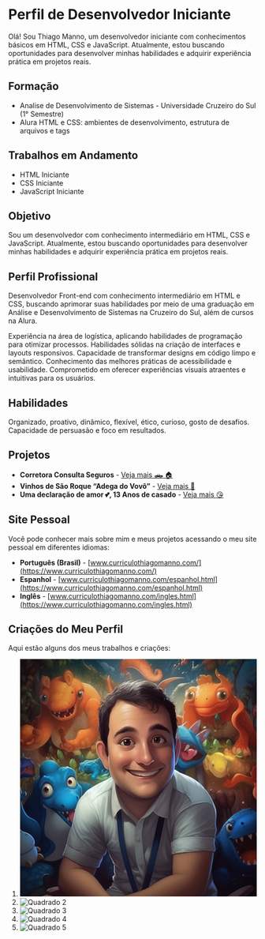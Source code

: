 # Perfil de Desenvolvedor Iniciante

Olá! Sou Thiago Manno, um desenvolvedor iniciante com conhecimentos básicos em HTML, CSS e JavaScript. Atualmente, estou buscando oportunidades para desenvolver minhas habilidades e adquirir experiência prática em projetos reais.

## Formação

- Analise de Desenvolvimento de Sistemas - Universidade Cruzeiro do Sul (1° Semestre)
- Alura HTML e CSS: ambientes de desenvolvimento, estrutura de arquivos e tags

## Trabalhos em Andamento

- HTML Iniciante
- CSS Iniciante
- JavaScript Iniciante

## Objetivo

Sou um desenvolvedor com conhecimento intermediário em HTML, CSS e JavaScript. Atualmente, estou buscando oportunidades para desenvolver minhas habilidades e adquirir experiência prática em projetos reais.

## Perfil Profissional

Desenvolvedor Front-end com conhecimento intermediário em HTML e CSS, buscando aprimorar suas habilidades por meio de uma graduação em Análise e Desenvolvimento de Sistemas na Cruzeiro do Sul, além de cursos na Alura.

Experiência na área de logística, aplicando habilidades de programação para otimizar processos. Habilidades sólidas na criação de interfaces e layouts responsivos. Capacidade de transformar designs em código limpo e semântico. Conhecimento das melhores práticas de acessibilidade e usabilidade. Comprometido em oferecer experiências visuais atraentes e intuitivas para os usuários.

## Habilidades

Organizado, proativo, dinâmico, flexível, ético, curioso, gosto de desafios. Capacidade de persuasão e foco em resultados.

## Projetos

- **Corretora Consulta Seguros** - [Veja mais 🛻 🏠](https://www.consultaseguros.com.br)
- **Vinhos de São Roque “Adega do Vovô”** - [Veja mais 🍷](https://www.adegadovovo.com.br)
- **Uma declaração de amor 💕, 13 Anos de casado** - [Veja mais 😘](https://amor-caca-thiagomanno.vercel.app)

## Site Pessoal

Você pode conhecer mais sobre mim e meus projetos acessando o meu site pessoal em diferentes idiomas:

- **Português (Brasil)** - [www.curriculothiagomanno.com/](https://www.curriculothiagomanno.com/)
- **Espanhol** - [www.curriculothiagomanno.com/espanhol.html](https://www.curriculothiagomanno.com/espanhol.html)
- **Inglês** - [www.curriculothiagomanno.com/ingles.html](https://www.curriculothiagomanno.com/ingles.html)

## Criações do Meu Perfil

Aqui estão alguns dos meus trabalhos e criações:

1. ![Quadrado 1](thiagomanno_numa_sala_programando_junto_com_outros_em_desenhos__094c04d1-596f-4c53-bc33-758ea7cace3d.png)
2. ![Quadrado 2](link_para_sua_criacao_2.png)
3. ![Quadrado 3](link_para_sua_criacao_3.png)
4. ![Quadrado 4](link_para_sua_criacao_4.png)
5. ![Quadrado 5](link_para_sua_criacao_5.png)

